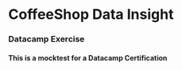 # CoffeeShop Data Insight
### Datacamp Exercise
#### This is a mocktest for a Datacamp Certification
